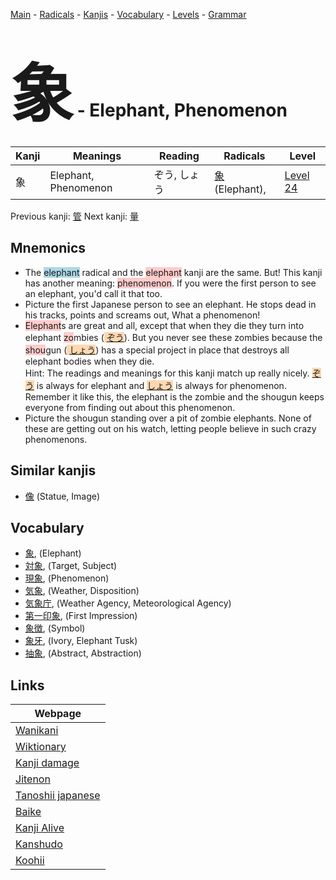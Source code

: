 <style> bigfont {font-size: 100px}</style>
[Main](../README.md) -
[Radicals](../radicals.md) -
[Kanjis](../kanjis.md) -
[Vocabulary](../vocabulary.md) -
[Levels](../levels.md) -
[Grammar](../grammar.md)
# <bigfont> 象</bigfont> - Elephant, Phenomenon 

| Kanji | Meanings | Reading | Radicals | Level |
| --- | --- | --- | --- | --- |
| 象 | Elephant, Phenomenon | ぞう, しょう | [象](../radicals/象.md) (Elephant),  | [Level 24](../levels/wk_level24.md) |

Previous kanji: [管](管.md) Next kanji: [量](量.md) 

## Mnemonics
 * The <span style="background-color:#ADD8E6"> elephant</span> radical and the <span style="background-color:#ffcccb"> elephant</span> kanji are the same. But! This kanji has another meaning: <span style="background-color:#ffcccb"> phenomenon</span>. If you were the first person to see an elephant, you'd call it that too.
* Picture the first Japanese person to see an elephant. He stops dead in his tracks, points and screams out, What a phenomenon!
* <span style="background-color:#ffcccb"> Elephant</span>s are great and all, except that when they die they turn into elephant <span style="background-color:#ffcccb"> zo</span>mbies (<span style="background-color:#fed8b1"> [ぞう](https://jisho.org/search/ぞう)</span>). But you never see these zombies because the <span style="background-color:#ffcccb"> shou</span>gun (<span style="background-color:#fed8b1"> [しょう](https://jisho.org/search/しょう)</span>) has a special project in place that destroys all elephant bodies when they die.<br />Hint: The readings and meanings for this kanji match up really nicely. <span style="background-color:#fed8b1"> [ぞう](https://jisho.org/search/ぞう)</span> is always for elephant and <span style="background-color:#fed8b1"> [しょう](https://jisho.org/search/しょう)</span> is always for phenomenon. Remember it like this, the elephant is the zombie and the shougun keeps everyone from finding out about this phenomenon.
* Picture the shougun standing over a pit of zombie elephants. None of these are getting out on his watch, letting people believe in such crazy phenomenons.


## Similar kanjis
 * [像](像.md) (Statue, Image)


## Vocabulary
 * [象](../vocabulary/象.md), (Elephant)
* [対象](../vocabulary/象.md), (Target, Subject)
* [現象](../vocabulary/象.md), (Phenomenon)
* [気象](../vocabulary/象.md), (Weather, Disposition)
* [気象庁](../vocabulary/象.md), (Weather Agency, Meteorological Agency)
* [第一印象](../vocabulary/象.md), (First Impression)
* [象徴](../vocabulary/象.md), (Symbol)
* [象牙](../vocabulary/象.md), (Ivory, Elephant Tusk)
* [抽象](../vocabulary/象.md), (Abstract, Abstraction)



## Links 

| Webpage |
| --- |
| [Wanikani          ](https://www.wanikani.com/kanji/象) |
| [Wiktionary        ](https://en.wiktionary.org/wiki/象) |
| [Kanji damage      ](http://www.kanjidamage.com/kanji/search?utf8=✓&q=象) |
| [Jitenon           ](https://jitenon.com/kanji/象) |
| [Tanoshii japanese ](https://www.tanoshiijapanese.com/dictionary/kanji.cfm?k=象) |
| [Baike             ](https://baike.baidu.com/item/象) |
| [Kanji Alive       ](https://app.kanjialive.com/象) |
| [Kanshudo          ](https://www.kanshudo.com/searchmn?q=象) |
| [Koohii            ](https://kanji.koohii.com/study/kanji/象) |
